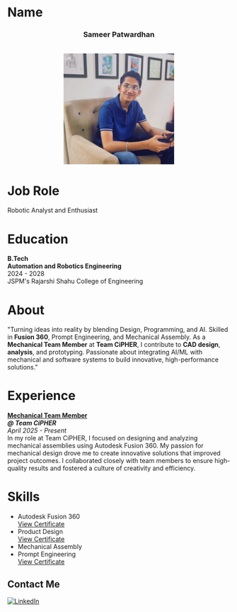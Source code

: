 # Name
<div align="center">
<h3>Sameer Patwardhan</h3><br>
<img src="Sameer.jpg" alt="Profile Photo" height="250" width="250">
<br></div>

# Job Role <!--(Where I see myself in Future)-->
Robotic Analyst and Enthusiast

# Education
**B.Tech** <br>
**Automation and Robotics Engineering** <br>
2024 - 2028 <br>
JSPM's Rajarshi Shahu College of Engineering

# About
"Turning ideas into reality by blending Design, Programming, and AI. Skilled in **Fusion 360**, Prompt Engineering, and Mechanical Assembly. As a **Mechanical Team Member** at **Team CiPHER**, I contribute to **CAD design**, **analysis**, and prototyping. Passionate about integrating AI/ML with mechanical and software systems to build innovative, high-performance solutions."

# Experience
<b><u>Mechanical Team Member</u></b> <br>
<b><i>@ Team CiPHER</i></b> <br>
<i>April 2025 - Present</i> <br>
In my role at Team CiPHER, I focused on designing and analyzing mechanical assemblies using Autodesk Fusion 360. My passion for mechanical design drove me to create innovative solutions that improved project outcomes. I collaborated closely with team members to ensure high-quality results and fostered a culture of creativity and efficiency.

# Skills
<ul>
<li>Autodesk Fusion 360</li><a href="">View Certificate</a>
<li>Product Design</li><a href="">View Certificate</a>
<li>Mechanical Assembly</li>
<li>Prompt Engineering</li><a href="Prompt Engineering.pdf">View Certificate</a>
</ul>


## Contact Me
<a href="https://www.linkedin.com/in/sameerpatwardhan11/">
  <img src="https://cdn.jsdelivr.net/gh/devicons/devicon/icons/linkedin/linkedin-original.svg" alt="LinkedIn" width="32" height="32"/>
</a>
